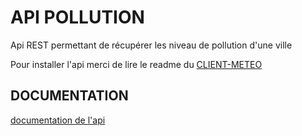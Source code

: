 # API POLLUTION

Api REST permettant de récupérer les niveau de pollution d'une ville

Pour installer l'api merci de lire le readme du [CLIENT-METEO](https://github.com/nchauvire/CLIENT-METEO)

## DOCUMENTATION

[documentation de l'api](https://app.swaggerhub.com/apis/nchauvire/API-POLLUTION/1.0.0)

